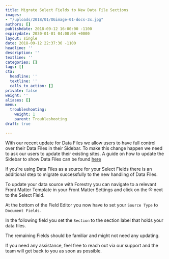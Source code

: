 ```yaml
---
title: Migrate Select Fields to New Data File Sections
images:
- "/uploads/2018/01/OGimage-01-docs-3x.jpg"
authors: []
publishdate: 2018-09-12 16:00:00 -1100
expirydate: 2030-01-01 04:00:00 +0000
layout: single
date: 2018-09-12 22:37:36 -1100
headline: ''
description: ''
textline: ''
categories: []
tags: []
cta:
  headline: ''
  textline: ''
  calls_to_action: []
private: false
weight: ''
aliases: []
menu:
  troubleshooting:
    weight: 1
    parent: Troubleshooting
draft: true

---
```

With our recent update for Data Files we allow users to have full control over their Data Files in their Sidebar. To make this change happen we need to ask our users to update their existing sites. A guide on how to update the Sidebar to show Data Files can be found [here](/blog/custom-configuration-for-data-files/)

If you're using Data Files as a source for your Select Fields there is an additional step to migrate successfully to the new handling of Data Files.

To update your data source with Forestry you can navigate to a relevant Front Matter Template in your Front Matter Settings and click on the <svg xmlns="http://www.w3.org/2000/svg" width="12" height="12" viewBox="0 0 24 24"><g fill="none" fill-rule="evenodd" stroke="currentcolor" stroke-width="2"><path d="M7.75 22.149L12 19.48l4.25 2.669a11.029 11.029 0 0 0 4.088-2.973l-1.224-4.865 3.85-3.216a10.933 10.933 0 0 0-1.561-4.807l-5.006-.34-1.87-4.656A11.032 11.032 0 0 0 12 1c-.87 0-1.715.1-2.527.292l-1.87 4.657-5.006.339a10.933 10.933 0 0 0-1.56 4.807l3.85 3.216-1.225 4.865a11.029 11.029 0 0 0 4.087 2.973z"></path><circle cx="12" cy="12" r="3"></circle></g></svg> next to the Select Field.

At the bottom of the Field Editor you now have to set your `Source Type` to `Document Fields`.

In the following field you set the `Section` to the section label that holds your data files. 

The remaining Fields should be familiar and might not need any updating.

If you need any assistance, feel free to reach out via our support and the team will get back to you as soon as possible.